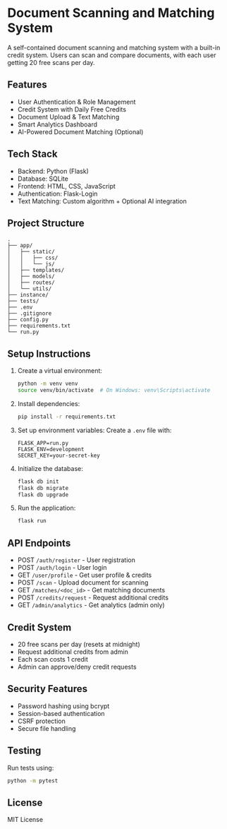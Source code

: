 # Document Scanning and Matching System

A self-contained document scanning and matching system with a built-in credit system. Users can scan and compare documents, with each user getting 20 free scans per day.

## Features

- User Authentication & Role Management
- Credit System with Daily Free Credits
- Document Upload & Text Matching
- Smart Analytics Dashboard
- AI-Powered Document Matching (Optional)

## Tech Stack

- Backend: Python (Flask)
- Database: SQLite
- Frontend: HTML, CSS, JavaScript
- Authentication: Flask-Login
- Text Matching: Custom algorithm + Optional AI integration

## Project Structure

```
.
├── app/
│   ├── static/
│   │   ├── css/
│   │   └── js/
│   ├── templates/
│   ├── models/
│   ├── routes/
│   └── utils/
├── instance/
├── tests/
├── .env
├── .gitignore
├── config.py
├── requirements.txt
└── run.py
```

## Setup Instructions

1. Create a virtual environment:
   ```bash
   python -m venv venv
   source venv/bin/activate  # On Windows: venv\Scripts\activate
   ```

2. Install dependencies:
   ```bash
   pip install -r requirements.txt
   ```

3. Set up environment variables:
   Create a `.env` file with:
   ```
   FLASK_APP=run.py
   FLASK_ENV=development
   SECRET_KEY=your-secret-key
   ```

4. Initialize the database:
   ```bash
   flask db init
   flask db migrate
   flask db upgrade
   ```

5. Run the application:
   ```bash
   flask run
   ```

## API Endpoints

- POST `/auth/register` - User registration
- POST `/auth/login` - User login
- GET `/user/profile` - Get user profile & credits
- POST `/scan` - Upload document for scanning
- GET `/matches/<doc_id>` - Get matching documents
- POST `/credits/request` - Request additional credits
- GET `/admin/analytics` - Get analytics (admin only)

## Credit System

- 20 free scans per day (resets at midnight)
- Request additional credits from admin
- Each scan costs 1 credit
- Admin can approve/deny credit requests

## Security Features

- Password hashing using bcrypt
- Session-based authentication
- CSRF protection
- Secure file handling

## Testing

Run tests using:
```bash
python -m pytest
```

## License

MIT License 